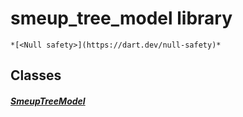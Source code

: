


# smeup_tree_model library






    *[<Null safety>](https://dart.dev/null-safety)*





## Classes

##### [SmeupTreeModel](../smeup_models_widgets_smeup_tree_model/SmeupTreeModel-class.md)



 
















